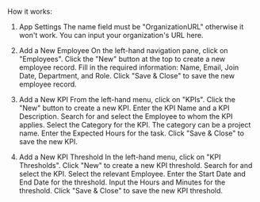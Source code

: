How it works:
 
1. App Settings
The name field must be "OrganizationURL" otherwise it won't work. You can input your organization's URL here.

2. Add a New Employee
On the left-hand navigation pane, click on "Employees".
Click the "New" button at the top to create a new employee record.
Fill in the required information: Name, Email, Join Date, Department, and Role.
Click "Save & Close" to save the new employee record.

3. Add a New KPI
From the left-hand menu, click on "KPIs".
Click the "New" button to create a new KPI.
Enter the KPI Name and a KPI Description.
Search for and select the Employee to whom the KPI applies.
Select the Category for the KPI. The category can be a project name.
Enter the Expected Hours for the task.
Click "Save & Close" to save the new KPI.

4. Add a New KPI Threshold
In the left-hand menu, click on "KPI Thresholds".
Click "New" to create a new KPI threshold.
Search for and select the KPI.
Select the relevant Employee.
Enter the Start Date and End Date for the threshold.
Input the Hours and Minutes for the threshold.
Click "Save & Close" to save the new KPI threshold.